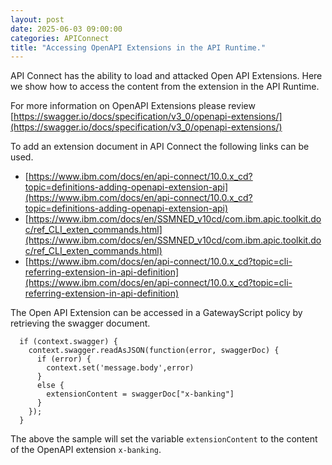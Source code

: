 ```yaml
---
layout: post
date: 2025-06-03 09:00:00
categories: APIConnect
title: "Accessing OpenAPI Extensions in the API Runtime."
---
```


API Connect has the ability to load and attacked Open API Extensions. Here we show how to access the content from the extension in the API Runtime. 

For more information on OpenAPI Extensions  please review [https://swagger.io/docs/specification/v3_0/openapi-extensions/](https://swagger.io/docs/specification/v3_0/openapi-extensions/)

To add an extension document in API Connect the following links can be used.
* [https://www.ibm.com/docs/en/api-connect/10.0.x_cd?topic=definitions-adding-openapi-extension-api](https://www.ibm.com/docs/en/api-connect/10.0.x_cd?topic=definitions-adding-openapi-extension-api)
* [https://www.ibm.com/docs/en/SSMNED_v10cd/com.ibm.apic.toolkit.doc/ref_CLI_exten_commands.html](https://www.ibm.com/docs/en/SSMNED_v10cd/com.ibm.apic.toolkit.doc/ref_CLI_exten_commands.html)
* [https://www.ibm.com/docs/en/api-connect/10.0.x_cd?topic=cli-referring-extension-in-api-definition](https://www.ibm.com/docs/en/api-connect/10.0.x_cd?topic=cli-referring-extension-in-api-definition)


<!--more-->

The Open API Extension can be accessed in a GatewayScript policy by retrieving the swagger document.

```
  if (context.swagger) {
    context.swagger.readAsJSON(function(error, swaggerDoc) {
      if (error) {
        context.set('message.body',error)
      }
      else {
        extensionContent = swaggerDoc["x-banking"]      
      }     
    });
  } 
```

The above the sample will set the variable `extensionContent` to the content of the OpenAPI extension `x-banking`. 